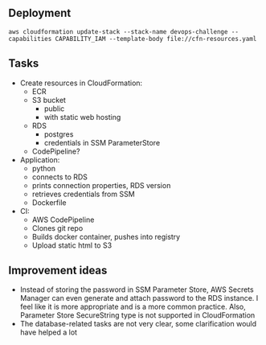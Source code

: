 ## Deployment
```shell
aws cloudformation update-stack --stack-name devops-challenge --capabilities CAPABILITY_IAM --template-body file://cfn-resources.yaml
```

## Tasks

- Create resources in CloudFormation:
    - ECR
    - S3 bucket
        - public
        - with static web hosting
    - RDS
        - postgres
        - credentials in SSM ParameterStore
    - CodePipeline?
- Application:
    - python
    - connects to RDS
    - prints connection properties, RDS version
    - retrieves credentials from SSM
    - Dockerfile
- CI:
    - AWS CodePipeline
    - Clones git repo
    - Builds docker container, pushes into registry
    - Upload static html to S3

## Improvement ideas

- Instead of storing the password in SSM Parameter Store, AWS Secrets Manager can even generate and attach password to
  the RDS instance. I feel like it is more appropriate and is a more common practice. Also, Parameter Store SecureString
  type is not supported in CloudFormation
- The database-related tasks are not very clear, some clarification would have helped a lot
